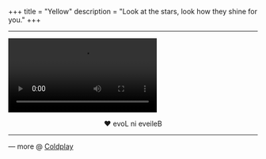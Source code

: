 +++
title = "Yellow"
description = "Look at the stars, look how they shine for you."
+++

<hr class="coldplay" />

<video src="QmesF8MUuWTkBeJSZwrVy1pwQhtmX7BaDgYpKFrFwFisAc" controls></video>

<div style="text-align: center">❤ evoL ni eveileB</div>

<hr class="coldplay" />

<div class="coldplay-footer">— more @ <a href="/coldplay/">Coldplay</a></div>
